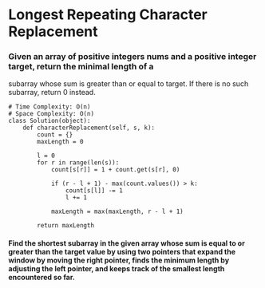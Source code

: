 # Longest Repeating Character Replacement

### Given an array of positive integers nums and a positive integer target, return the minimal length of a 
subarray
 whose sum is greater than or equal to target. If there is no such subarray, return 0 instead.

```
# Time Complexity: O(n)
# Space Complexity: O(n)
class Solution(object):
    def characterReplacement(self, s, k):
        count = {}
        maxLength = 0

        l = 0
        for r in range(len(s)):
            count[s[r]] = 1 + count.get(s[r], 0)

            if (r - l + 1) - max(count.values()) > k:
                count[s[l]] -= 1
                l += 1

            maxLength = max(maxLength, r - l + 1)

        return maxLength

```

#### Find the shortest subarray in the given array whose sum is equal to or greater than the target value by using two pointers that expand the window by moving the right pointer, finds the minimum length by adjusting the left pointer, and keeps track of the smallest length encountered so far.